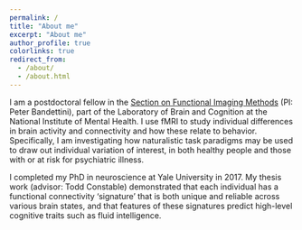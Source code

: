 ```yaml
---
permalink: /
title: "About me"
excerpt: "About me"
author_profile: true
colorlinks: true
redirect_from: 
  - /about/
  - /about.html
---
```


I am a postdoctoral fellow in the [Section on Functional Imaging Methods](https://fim.nimh.nih.gov) (PI: Peter Bandettini), part of the Laboratory of Brain and Cognition at the National Institute of Mental Health. I use fMRI to study individual differences in brain activity and connectivity and how these relate to behavior. Specifically, I am investigating how naturalistic task paradigms may be used to draw out individual variation of interest, in both healthy people and those with or at risk for psychiatric illness.

I completed my PhD in neuroscience at Yale University in 2017. My thesis work (advisor: Todd Constable) demonstrated that each individual has a functional connectivity ‘signature’ that is both unique and reliable across various brain states, and that features of these signatures predict high-level cognitive traits such as fluid intelligence.
